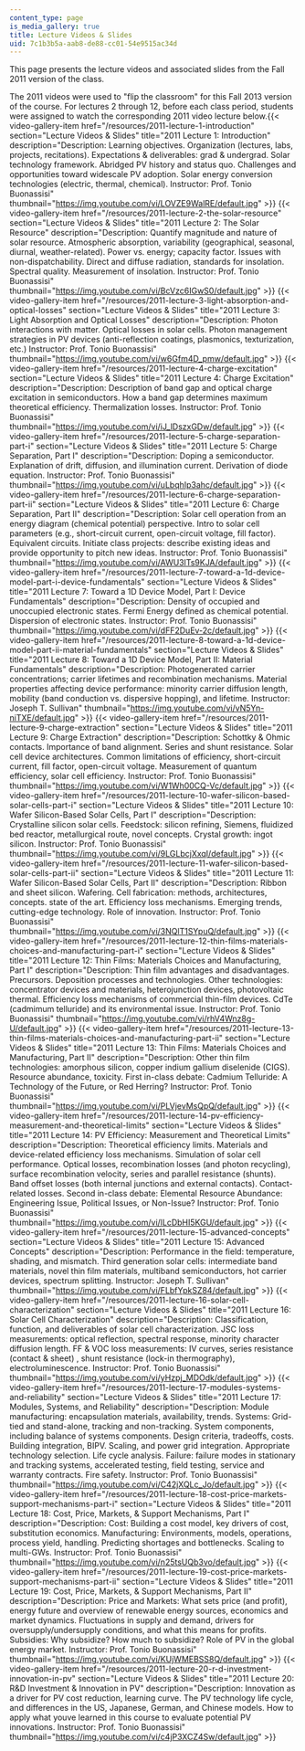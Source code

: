 ```yaml
---
content_type: page
is_media_gallery: true
title: Lecture Videos & Slides
uid: 7c1b3b5a-aab8-de88-cc01-54e9515ac34d
---
```


This page presents the lecture videos and associated slides from the Fall 2011 version of the class.

The 2011 videos were used to "flip the classroom" for this Fall 2013 version of the course. For lectures 2 through 12, before each class period, students were assigned to watch the corresponding 2011 video lecture below.{{< video-gallery-item href="/resources/2011-lecture-1-introduction" section="Lecture Videos & Slides" title="2011 Lecture 1: Introduction" description="Description: Learning objectives. Organization (lectures, labs, projects, recitations). Expectations & deliverables: grad & undergrad. Solar technology framework. Abridged PV history and status quo. Challenges and opportunities toward widescale PV adoption. Solar energy conversion technologies (electric, thermal, chemical). Instructor: Prof. Tonio Buonassisi" thumbnail="https://img.youtube.com/vi/LOVZE9WalRE/default.jpg" >}} {{< video-gallery-item href="/resources/2011-lecture-2-the-solar-resource" section="Lecture Videos & Slides" title="2011 Lecture 2: The Solar Resource" description="Description: Quantify magnitude and nature of solar resource. Atmospheric absorption, variability (geographical, seasonal, diurnal, weather-related). Power vs. energy; capacity factor. Issues with non-dispatchability. Direct and diffuse radiation, standards for insolation. Spectral quality. Measurement of insolation. Instructor: Prof. Tonio Buonassisi" thumbnail="https://img.youtube.com/vi/BcVzc6IGwS0/default.jpg" >}} {{< video-gallery-item href="/resources/2011-lecture-3-light-absorption-and-optical-losses" section="Lecture Videos & Slides" title="2011 Lecture 3: Light Absorption and Optical Losses" description="Description: Photon interactions with matter. Optical losses in solar cells. Photon management strategies in PV devices (anti-reflection coatings, plasmonics, texturization, etc.) Instructor: Prof. Tonio Buonassisi" thumbnail="https://img.youtube.com/vi/w6Gfm4D_pmw/default.jpg" >}} {{< video-gallery-item href="/resources/2011-lecture-4-charge-excitation" section="Lecture Videos & Slides" title="2011 Lecture 4: Charge Excitation" description="Description: Description of band gap and optical charge excitation in semiconductors. How a band gap determines maximum theoretical efficiency. Thermalization losses. Instructor: Prof. Tonio Buonassisi" thumbnail="https://img.youtube.com/vi/iJ_lDszxGDw/default.jpg" >}} {{< video-gallery-item href="/resources/2011-lecture-5-charge-separation-part-i" section="Lecture Videos & Slides" title="2011 Lecture 5: Charge Separation, Part I" description="Description: Doping a semiconductor. Explanation of drift, diffusion, and illumination current. Derivation of diode equation. Instructor: Prof. Tonio Buonassisi" thumbnail="https://img.youtube.com/vi/uLbqhIp3ahc/default.jpg" >}} {{< video-gallery-item href="/resources/2011-lecture-6-charge-separation-part-ii" section="Lecture Videos & Slides" title="2011 Lecture 6: Charge Separation, Part II" description="Description: Solar cell operation from an energy diagram (chemical potential) perspective. Intro to solar cell parameters (e.g., short-circuit current, open-circuit voltage, fill factor). Equivalent circuits. Initiate class projects: describe existing ideas and provide opportunity to pitch new ideas. Instructor: Prof. Tonio Buonassisi" thumbnail="https://img.youtube.com/vi/AWU3lTs9KJA/default.jpg" >}} {{< video-gallery-item href="/resources/2011-lecture-7-toward-a-1d-device-model-part-i-device-fundamentals" section="Lecture Videos & Slides" title="2011 Lecture 7: Toward a 1D Device Model, Part I: Device Fundamentals" description="Description: Density of occupied and unoccupied electronic states. Fermi Energy defined as chemical potential. Dispersion of electronic states. Instructor: Prof. Tonio Buonassisi" thumbnail="https://img.youtube.com/vi/dFF2DuEv-2c/default.jpg" >}} {{< video-gallery-item href="/resources/2011-lecture-8-toward-a-1d-device-model-part-ii-material-fundamentals" section="Lecture Videos & Slides" title="2011 Lecture 8: Toward a 1D Device Model, Part II: Material Fundamentals" description="Description: Photogenerated carrier concentrations; carrier lifetimes and recombination mechanisms. Material properties affecting device performance: minority carrier diffusion length, mobility (band conduction vs. dispersive hopping), and lifetime. Instructor: Joseph T. Sullivan" thumbnail="https://img.youtube.com/vi/vN5Yn-niTXE/default.jpg" >}} {{< video-gallery-item href="/resources/2011-lecture-9-charge-extraction" section="Lecture Videos & Slides" title="2011 Lecture 9: Charge Extraction" description="Description: Schottky & Ohmic contacts. Importance of band alignment. Series and shunt resistance. Solar cell device architectures. Common limitations of efficiency, short-circuit current, fill factor, open-circuit voltage. Measurement of quantum efficiency, solar cell efficiency. Instructor: Prof. Tonio Buonassisi" thumbnail="https://img.youtube.com/vi/W1Wh00CQ-Vc/default.jpg" >}} {{< video-gallery-item href="/resources/2011-lecture-10-wafer-silicon-based-solar-cells-part-i" section="Lecture Videos & Slides" title="2011 Lecture 10: Wafer Silicon-Based Solar Cells, Part I" description="Description: Crystalline silicon solar cells. Feedstock: silicon refining, Siemens, fluidized bed reactor, metallurgical route, novel concepts. Crystal growth: ingot silicon. Instructor: Prof. Tonio Buonassisi" thumbnail="https://img.youtube.com/vi/9LGLbcjXxqI/default.jpg" >}} {{< video-gallery-item href="/resources/2011-lecture-11-wafer-silicon-based-solar-cells-part-ii" section="Lecture Videos & Slides" title="2011 Lecture 11: Wafer Silicon-Based Solar Cells, Part II" description="Description: Ribbon and sheet silicon. Wafering. Cell fabrication: methods, architectures, concepts. state of the art. Efficiency loss mechanisms. Emerging trends, cutting-edge technology. Role of innovation. Instructor: Prof. Tonio Buonassisi" thumbnail="https://img.youtube.com/vi/3NQlT1SYpuQ/default.jpg" >}} {{< video-gallery-item href="/resources/2011-lecture-12-thin-films-materials-choices-and-manufacturing-part-i" section="Lecture Videos & Slides" title="2011 Lecture 12: Thin Films: Materials Choices and Manufacturing, Part I" description="Description: Thin film advantages and disadvantages. Precursors. Deposition processes and technologies. Other technologies: concentrator devices and materials, heterojunction devices, photovoltaic thermal. Efficiency loss mechanisms of commercial thin-film devices. CdTe (cadmimum telluride) and its environmental issue. Instructor: Prof. Tonio Buonassisi" thumbnail="https://img.youtube.com/vi/rhV4Wnz8g-U/default.jpg" >}} {{< video-gallery-item href="/resources/2011-lecture-13-thin-films-materials-choices-and-manufacturing-part-ii" section="Lecture Videos & Slides" title="2011 Lecture 13: Thin Films: Materials Choices and Manufacturing, Part II" description="Description: Other thin film technologies: amorphous silicon, copper indium gallium diselenide (CIGS). Resource abundance, toxicity. First in-class debate: Cadmium Telluride: A Technology of the Future, or Red Herring? Instructor: Prof. Tonio Buonassisi" thumbnail="https://img.youtube.com/vi/PLVjevMsQpQ/default.jpg" >}} {{< video-gallery-item href="/resources/2011-lecture-14-pv-efficiency-measurement-and-theoretical-limits" section="Lecture Videos & Slides" title="2011 Lecture 14: PV Efficiency: Measurement and Theoretical Limits" description="Description: Theoretical efficiency limits. Materials and device-related efficiency loss mechanisms. Simulation of solar cell performance. Optical losses, recombination losses (and photon recycling), surface recombination velocity, series and parallel resistance (shunts). Band offset losses (both internal junctions and external contacts). Contact-related losses. Second in-class debate: Elemental Resource Abundance: Engineering Issue, Political Issues, or Non-Issue? Instructor: Prof. Tonio Buonassisi" thumbnail="https://img.youtube.com/vi/lLcDbHI5KGU/default.jpg" >}} {{< video-gallery-item href="/resources/2011-lecture-15-advanced-concepts" section="Lecture Videos & Slides" title="2011 Lecture 15: Advanced Concepts" description="Description: Performance in the field: temperature, shading, and mismatch. Third generation solar cells: intermediate band materials, novel thin film materials, multiband semiconductors, hot carrier devices, spectrum splitting. Instructor: Joseph T. Sullivan" thumbnail="https://img.youtube.com/vi/FLbfYpkSZ84/default.jpg" >}} {{< video-gallery-item href="/resources/2011-lecture-16-solar-cell-characterization" section="Lecture Videos & Slides" title="2011 Lecture 16: Solar Cell Characterization" description="Description: Classification, function, and deliverables of solar cell characterization. JSC loss measurements: optical reflection, spectral response, minority character diffusion length. FF & VOC loss measurements: IV curves, series resistance (contact & sheet) , shunt resistance (lock-in thermography), electroluminescence. Instructor: Prof. Tonio Buonassisi" thumbnail="https://img.youtube.com/vi/yHzpj_MDOdk/default.jpg" >}} {{< video-gallery-item href="/resources/2011-lecture-17-modules-systems-and-reliability" section="Lecture Videos & Slides" title="2011 Lecture 17: Modules, Systems, and Reliability" description="Description: Module manufacturing: encapsulation materials, availability, trends. Systems: Grid-tied and stand-alone, tracking and non-tracking. System components, including balance of systems components. Design criteria, tradeoffs, costs. Building integration, BIPV. Scaling, and power grid integration. Appropriate technology selection. Life cycle analysis. Failure: failure modes in stationary and tracking systems, accelerated testing, field testing, service and warranty contracts. Fire safety. Instructor: Prof. Tonio Buonassisi" thumbnail="https://img.youtube.com/vi/C42jXQLc_Jo/default.jpg" >}} {{< video-gallery-item href="/resources/2011-lecture-18-cost-price-markets-support-mechanisms-part-i" section="Lecture Videos & Slides" title="2011 Lecture 18: Cost, Price, Markets, & Support Mechanisms, Part I" description="Description: Cost: Building a cost model, key drivers of cost, substitution economics. Manufacturing: Environments, models, operations, process yield, handling. Predicting shortages and bottlenecks. Scaling to multi-GWs. Instructor: Prof. Tonio Buonassisi" thumbnail="https://img.youtube.com/vi/n25tsUQb3vo/default.jpg" >}} {{< video-gallery-item href="/resources/2011-lecture-19-cost-price-markets-support-mechanisms-part-ii" section="Lecture Videos & Slides" title="2011 Lecture 19: Cost, Price, Markets, & Support Mechanisms, Part II" description="Description: Price and Markets: What sets price (and profit), energy future and overview of renewable energy sources, economics and market dynamics. Fluctuations in supply and demand, drivers for oversupply/undersupply conditions, and what this means for profits. Subsidies: Why subsidize? How much to subsidize? Role of PV in the global energy market. Instructor: Prof. Tonio Buonassisi" thumbnail="https://img.youtube.com/vi/KUjWMEBSS8Q/default.jpg" >}} {{< video-gallery-item href="/resources/2011-lecture-20-r-d-investment-innovation-in-pv" section="Lecture Videos & Slides" title="2011 Lecture 20: R&D Investment & Innovation in PV" description="Description: Innovation as a driver for PV cost reduction, learning curve. The PV technology life cycle, and differences in the US, Japanese, German, and Chinese models. How to apply what youve learned in this course to evaluate potential PV innovations. Instructor: Prof. Tonio Buonassisi" thumbnail="https://img.youtube.com/vi/c4jP3XCZ4Sw/default.jpg" >}}